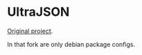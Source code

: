 # UltraJSON


[Original project](https://github.com/esnme/ultrajson).

In that fork are only debian package configs.
